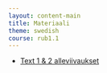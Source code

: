```yaml
---
layout: content-main
title: Materiaali
theme: swedish
course: rub1.1
---
```


- [Text 1 & 2 alleviivaukset](/media/rub1/text1_2_alleviivaukset.pdf)

